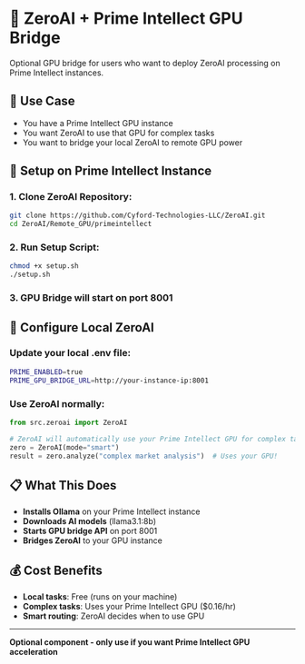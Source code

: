 # 🧠 ZeroAI + Prime Intellect GPU Bridge

Optional GPU bridge for users who want to deploy ZeroAI processing on Prime Intellect instances.

## 🎯 Use Case

- You have a Prime Intellect GPU instance
- You want ZeroAI to use that GPU for complex tasks
- You want to bridge your local ZeroAI to remote GPU power

## 🚀 Setup on Prime Intellect Instance

### 1. Clone ZeroAI Repository:
```bash
git clone https://github.com/Cyford-Technologies-LLC/ZeroAI.git
cd ZeroAI/Remote_GPU/primeintellect
```

### 2. Run Setup Script:
```bash
chmod +x setup.sh
./setup.sh
```

### 3. GPU Bridge will start on port 8001

## 🔧 Configure Local ZeroAI

### Update your local .env file:
```bash
PRIME_ENABLED=true
PRIME_GPU_BRIDGE_URL=http://your-instance-ip:8001
```

### Use ZeroAI normally:
```python
from src.zeroai import ZeroAI

# ZeroAI will automatically use your Prime Intellect GPU for complex tasks
zero = ZeroAI(mode="smart")
result = zero.analyze("complex market analysis")  # Uses your GPU!
```

## 📋 What This Does

- **Installs Ollama** on your Prime Intellect instance
- **Downloads AI models** (llama3.1:8b)
- **Starts GPU bridge API** on port 8001
- **Bridges ZeroAI** to your GPU instance

## 💰 Cost Benefits

- **Local tasks**: Free (runs on your machine)
- **Complex tasks**: Uses your Prime Intellect GPU ($0.16/hr)
- **Smart routing**: ZeroAI decides when to use GPU

---

**Optional component - only use if you want Prime Intellect GPU acceleration**